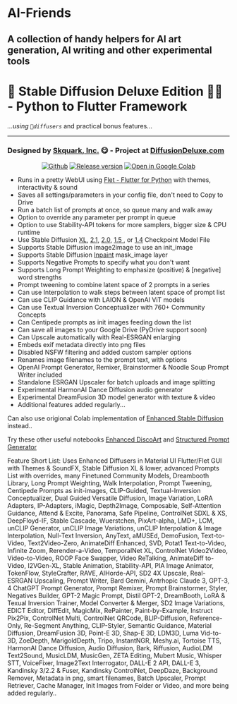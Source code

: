 # AI-Friends
A collection of handy helpers for AI art generation, AI writing and other experimental tools
---
# 🎨 **Stable Diffusion Deluxe Edition** 👨‍🎨️ - Python to Flutter Framework

*...using `🧨diffusers`* and practical bonus features...



---
### Designed by [**Skquark**, Inc.](https://www.Skquark.com) 😋 - Project at [DiffusionDeluxe.com](https://DiffusionDeluxe.com)
<p align=center>
<a href="https://github.com/Skquark/AI-Friends/blob/main/Stable_Diffusion_Deluxe.ipynb"><img src="https://badgen.net/badge/icon/github?icon=github&label" alt="Github"></a> <a href="https://github.com/Skquark/AI-Friends"><img src="https://badgen.net/github/release/Skquark/AI-Friends/stable" alt="Release version"></a>
<a href="https://colab.research.google.com/github/Skquark/AI-Friends/blob/main/Stable_Diffusion_Deluxe.ipynb"><img src="https://img.shields.io/badge/Open-in%20Colab-brightgreen?logo=google-colab&style=flat-square" alt="Open in Google Colab"/></a>
</p>

*   Runs in a pretty WebUI using [Flet - Flutter for Python](https://flet.dev) with themes, interactivity & sound
*   Saves all settings/parameters in your config file, don't need to Copy to Drive
*   Run a batch list of prompts at once, so queue many and walk away
*   Option to override any parameter per prompt in queue
*   Option to use Stability-API tokens for more samplers, bigger size & CPU runtime
*   Use Stable Diffusion [XL](https://huggingface.co/stabilityai/stable-diffusion-xl-base-0.9), [2.1](https://huggingface.co/stabilityai/stable-diffusion-2-1), [2.0](https://huggingface.co/stabilityai/stable-diffusion-2), [1.5 ](https://huggingface.co/runwayml/stable-diffusion-v1-5), or [1.4](https://huggingface.co/CompVis/stable-diffusion-v1-4) Checkpoint Model File
*   Supports Stable Diffusion image2image to use an init_image
*   Supports Stable Diffusion [Inpaint](https://huggingface.co/runwayml/stable-diffusion-inpainting) mask_image layer
*   Supports Negative Prompts to specify what you don't want
*   Supports Long Prompt Weighting to emphasize (positive) & [negative] word strengths
*   Prompt tweening to combine latent space of 2 prompts in a series
*   Can use Interpolation to walk steps between latent space of prompt list
*   Can use CLIP Guidance with LAION & OpenAI ViT models
*   Can use Textual Inversion Conceptualizer with 760+ Community Concepts
*   Can Centipede prompts as init images feeding down the list
*   Can save all images to your Google Drive (PyDrive support soon)
*   Can Upscale automatically with Real-ESRGAN enlarging
*   Embeds exif metadata directly into png files
*   Disabled NSFW filtering and added custom sampler options
*   Renames image filenames to the prompt text, with options
*   OpenAI Prompt Generator, Remixer, Brainstormer & Noodle Soup Prompt Writer included
*   Standalone ESRGAN Upscaler for batch uploads and image splitting
*   Experimental HarmonAI Dance Diffusion audio generator
*   Experimental DreamFusion 3D model generator with texture & video
*   Additional features added regularly...

Can also use origional Colab implementation of [Enhanced Stable Diffusion](https://colab.research.google.com/github/Skquark/structured-prompt-generator/blob/main/Enhanced_Stable_Diffusion_with_diffusers.ipynb) instead..

Try these other useful notebooks [Enhanced DiscoArt](https://colab.research.google.com/github/Skquark/structured-prompt-generator/blob/main/DiscoArt_%5B_w_Batch_Prompts_%26_GPT_3_Generator%5D.ipynb) and [Structured Prompt Generator](https://colab.research.google.com/github/Skquark/structured-prompt-generator/blob/main/Structured_Prompt_Generator.ipynb)

Feature Short List: Uses Enhanced Diffusers in Material UI Flutter/Flet GUI with Themes & SoundFX, Stable Diffusion XL & lower, advanced Prompts List with overrides, many Finetuned Community Models, Dreambooth Library, Long Prompt Weighting, Walk Interpolation, Prompt Tweening, Centipede Prompts as init-images, CLIP-Guided, Textual-Inversion Conceptualizer, Dual Guided Versatile Diffusion, Image Variation, LoRA Adapters, IP-Adapters, iMagic, Depth2Image, Composable, Self-Attention Guidance, Attend & Excite, Panorama, Safe Pipeline, ControlNet SDXL & XS, DeepFloyd-IF, Stable Cascade, Wuerstchen, PixArt-alpha, LMD+, LCM, unCLIP Generator, unCLIP Image Variations, unCLIP Interpolation & Image Interpolation, Null-Text Inversion, AnyText, aMUSEd, DemoFusion, Text-to-Video, Text2Video-Zero, AnimateDiff Enhanced, SVD, Potat1 Text-to-Video, Infinite Zoom, Rerender-a-Video, TemporalNet XL, ControlNet Video2Video, Video-to-Video, ROOP Face Swapper, Video ReTalking, AnimateDiff to-Video, I2VGen-XL, Stable Animation, Stability-API, PIA Image Animator, TokenFlow, StyleCrafter, RAVE, AIHorde-API, SD2 4X Upscale, Real-ESRGAN Upscaling, Prompt Writer, Bard Gemini, Antrhopic Claude 3, GPT-3, 4 ChatGPT Prompt Generator, Prompt Remixer, Prompt Brainstormer, Styler, Negatives Builder, GPT-2 Magic Prompt, Distil GPT-2, DreamBooth, LoRA & Texual Inversion Trainer, Model Converter & Merger, SD2 Image Variations, EDICT Editor, DiffEdit, MagicMix, RePainter, Paint-by-Example, Instruct Pix2Pix, ControlNet Multi, ControlNet QRCode, BLIP-Diffusion, Reference-Only, Re-Segment Anything, CLIP-Styler, Semantic Guidance, Material Diffusion, DreamFusion 3D, Point-E 3D, Shap-E 3D, LDM3D, Luma Vid-to-3D, ZoeDepth, MarigoldDepth, Tripo, InstantNGR, Meshy.ai, Tortoise TTS, HarmonAI Dance Diffusion, Audio Diffusion, Bark, Riffusion, AudioLDM Text2Sound, MusicLDM, MusicGen, ZETA Editing, Mubert Music, Whisper STT, VoiceFixer, Image2Text Interrogator, DALL-E 2 API, DALL-E 3, Kandinsky 3/2.2 & Fuser, Kandinsky ControlNet, DeepDaze, Background Remover, Metadata in png, smart filenames, Batch Upscaler, Prompt Retriever, Cache Manager, Init Images from Folder or Video, and more being added regularly..
